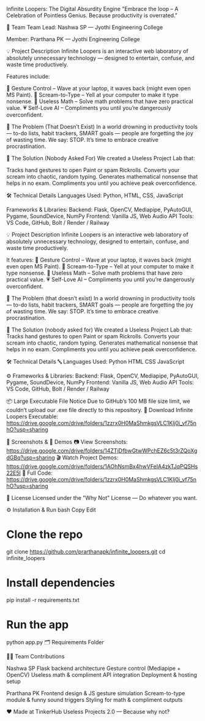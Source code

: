 Infinite Loopers: The Digital Absurdity Engine
"Embrace the loop – A Celebration of Pointless Genius. Because productivity is overrated."

👥 Team
Team Lead: Nashwa SP — Jyothi Engineering College

Member: Prarthana PK — Jyothi Engineering College

💡 Project Description
Infinite Loopers is an interactive web laboratory of absolutely unnecessary technology — designed to entertain, confuse, and waste time productively.

Features include:

👋 Gesture Control – Wave at your laptop, it waves back (might even open MS Paint).
🎤 Scream-to-Type – Yell at your computer to make it type nonsense.
🔢 Useless Math – Solve math problems that have zero practical value.
💗 Self-Love AI – Compliments you until you’re dangerously overconfident.

🤔 The Problem (That Doesn’t Exist)
In a world drowning in productivity tools — to-do lists, habit trackers, SMART goals — people are forgetting the joy of wasting time.
We say: STOP. It’s time to embrace creative procrastination.

🚀 The Solution (Nobody Asked For)
We created a Useless Project Lab that:

Tracks hand gestures to open Paint or spam Rickrolls.
Converts your scream into chaotic, random typing.
Generates mathematical nonsense that helps in no exam.
Compliments you until you achieve peak overconfidence.

🛠 Technical Details
Languages Used: Python, HTML, CSS, JavaScript

Frameworks & Libraries:
Backend: Flask, OpenCV, Mediapipe, PyAutoGUI, Pygame, SoundDevice, NumPy
Frontend: Vanilla JS, Web Audio API
Tools: VS Code, GitHub, Bolt / Render / Railway

💡 Project Description
Infinite Loopers is an interactive web laboratory of absolutely unnecessary technology, designed to entertain, confuse, and waste time productively.

It features:
👋 Gesture Control – Wave at your laptop, it waves back (might even open MS Paint).
🎤 Scream-to-Type – Yell at your computer to make it type nonsense.
🔢 Useless Math – Solve math problems that have zero practical value.
💗 Self-Love AI – Compliments you until you’re dangerously overconfident.

🤔 The Problem (that doesn’t exist)
In a world drowning in productivity tools — to-do lists, habit trackers, SMART goals — people are forgetting the joy of wasting time.
We say: STOP. It’s time to embrace creative procrastination.

🚀 The Solution (nobody asked for)
We created a Useless Project Lab that:
Tracks hand gestures to open Paint or spam Rickrolls.
Converts your scream into chaotic, random typing.
Generates mathematical nonsense that helps in no exam.
Compliments you until you achieve peak overconfidence.

🛠 Technical Details
🔤 Languages Used:
Python
HTML
CSS
JavaScript

⚙ Frameworks & Libraries:
Backend: Flask, OpenCV, Mediapipe, PyAutoGUI, Pygame, SoundDevice, NumPy
Frontend: Vanilla JS, Web Audio API
Tools: VS Code, GitHub, Bolt / Render / Railway

📦 Large Executable File Notice
Due to GitHub’s 100 MB file size limit, we couldn’t upload our .exe file directly to this repository.
🔗 Download Infinite Loopers Executable:
https://drive.google.com/drive/folders/1zzrx0H0MaShmkgsVLC1Klj0i_vf75nhO?usp=sharing

📸 Screenshots & 🎥 Demos
📷 View Screenshots: https://drive.google.com/drive/folders/14ZTjDfbwGtwWPchEZ6c5t3rZQoXgdGBq?usp=sharing
🎬 Watch Project Demos: https://drive.google.com/drive/folders/1AOhNsmBx4hwVFeIA4zkTJqPQSHs22E5l
💾 Full Code: https://drive.google.com/drive/folders/1zzrx0H0MaShmkgsVLC1Klj0i_vf75nhO?usp=sharing

📜 License
Licensed under the "Why Not" License — Do whatever you want.

⚙️ Installation & Run
bash
Copy
Edit
# Clone the repo
git clone https://github.com/prarthanapk/infinite_loopers.git
cd infinite_loopers

# Install dependencies
pip install -r requirements.txt

# Run the app
python app.py
🗂 Requirements Folder

🧑‍💻 Team Contributions

Nashwa SP
Flask backend architecture
Gesture control (Mediapipe + OpenCV)
Useless math & compliment API integration
Deployment & hosting setup

Prarthana PK
Frontend design & JS gesture simulation
Scream-to-type module & funny sound triggers
Styling for math & compliment outputs

❤️ Made at
TinkerHub Useless Projects 2.0 — Because why not?
